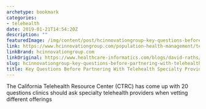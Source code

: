 ```yaml
---
archetype: bookmark
categories:
- telehealth
date: 2019-01-21T14:54:20Z
description: ""
featuredImage: /img/content/post/hcinnovationgroup-key-questions-before-partnering-with-telehealth-specialty-providers.jpg
link: https://www.hcinnovationgroup.com/population-health-management/telehealth/blog/13031064/key-questions-before-partnering-with-telehealth-specialty-providers
linkBrand: hcinnovationgroup.com
linkOriginal: https://www.healthcare-informatics.com/blogs/david-raths/telehealth/key-questions-partnering-telehealth-specialty-providers
slug: hcinnovationgroup-key-questions-before-partnering-with-telehealth-specialty-providers
title: Key Questions Before Partnering With Telehealth Specialty Providers
---
```

The California Telehealth Resource Center (CTRC) has come up with 20 questions clinics should ask specialty telehealth providers when vetting different offerings